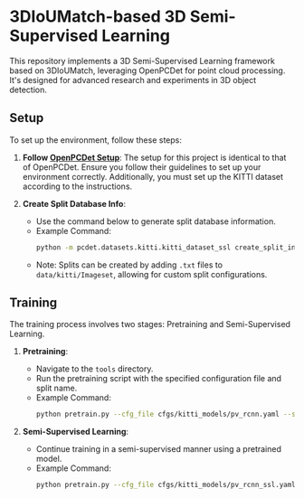 # 3DIoUMatch-based 3D Semi-Supervised Learning

This repository implements a 3D Semi-Supervised Learning framework based on 3DIoUMatch, leveraging OpenPCDet for point cloud processing. It's designed for advanced research and experiments in 3D object detection.

## Setup

To set up the environment, follow these steps:

1. **Follow [OpenPCDet Setup](https://github.com/open-mmlab/OpenPCDet)**: The setup for this project is identical to that of OpenPCDet. Ensure you follow their guidelines to set up your environment correctly. Additionally, you must set up the KITTI dataset according to the instructions.

2. **Create Split Database Info**: 
   - Use the command below to generate split database information.
   - Example Command: 
     ```bash
     python -m pcdet.datasets.kitti.kitti_dataset_ssl create_split_infos tools/cfgs/dataset_configs/kitti_dataset.yaml 002_1
     ```
   - Note: Splits can be created by adding `.txt` files to `data/kitti/Imageset`, allowing for custom split configurations.

## Training

The training process involves two stages: Pretraining and Semi-Supervised Learning.

1. **Pretraining**:
   - Navigate to the `tools` directory.
   - Run the pretraining script with the specified configuration file and split name.
   - Example Command: 
     ```bash
     python pretrain.py --cfg_file cfgs/kitti_models/pv_rcnn.yaml --split_name 002_1 --repeat 10
     ```

2. **Semi-Supervised Learning**:
   - Continue training in a semi-supervised manner using a pretrained model.
   - Example Command: 
     ```bash
     python pretrain.py --cfg_file cfgs/kitti_models/pv_rcnn_ssl.yaml --split_name 002_1 --pretrained_model ../output/kitti_models/pv_rcnn/default/ckpt
     ```
